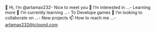 👋 Hi, I’m @artamax232-  Nice to meet you
 👀 I’m interested in ...- Learning more
 🌱 I’m currently learning ...- To Develope games
💞️ I’m looking to collaborate on ...- New projects
📫 How to reach me ...-  artamax232@iclound.com

<!---
artamax232/artamax232 is a ✨ special ✨ repository because its `README.md` (this file) appears on your GitHub profile.
You can click the Preview link to take a look at your changes.
--->
